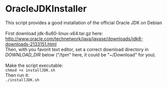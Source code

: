 # OracleJDKInstaller
This script provides a good installation of the official Oracle JDK on Debian
<br/>
<br/>
First download jdk-8u60-linux-x64.tar.gz here: <http://www.oracle.com/technetwork/java/javase/downloads/jdk8-downloads-2133151.html>
<br/>
Then, with you favorit text editor, set a correct download directory in *DOWNLOAD_DIR* below ("/tpm" here, it could be "~/Download" for you).
<br/>
<br/>
Make the script executable:
<br/>`chmod +x installJDK.sh`
<br/>Then run it:
<br/>`./installJDK.sh`




